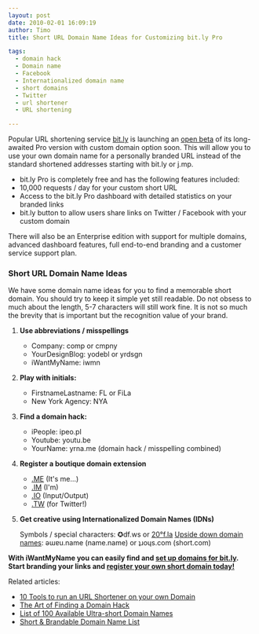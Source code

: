 ```yaml
---
layout: post
date: 2010-02-01 16:09:19
author: Timo
title: Short URL Domain Name Ideas for Customizing bit.ly Pro

tags:
  - domain hack
  - Domain name
  - Facebook
  - Internationalized domain name
  - short domains
  - Twitter
  - url shortener
  - URL shortening

---
```


Popular URL shortening service [bit.ly](http://bit.ly "bit.ly") is launching an [open beta](http://blog.bit.ly/post/356400453/bit-ly-pro-open-beta-and-enterprise-service "bit.ly Pro open beta") of its long-awaited Pro version with custom domain option soon. This will allow you to use your own domain name for a personally branded URL instead of the standard shortened addresses starting with bit.ly or j.mp.

*   bit.ly Pro is completely free and has the following features included:
*   10,000 requests / day for your custom short URL
*   Access to the bit.ly Pro dashboard with detailed statistics on your branded links
*   bit.ly button to allow users share links on Twitter / Facebook with your custom domain

There will also be an Enterprise edition with support for multiple domains, advanced dashboard features, full end-to-end branding and a customer service support plan.

### Short URL Domain Name Ideas

We have some domain name ideas for you to find a memorable short domain. You should try to keep it simple yet still readable. Do not obsess to much about the length, 5-7 characters will still work fine. It is not so much the brevity that is important but the recognition value of your brand.

1.  **Use abbreviations / misspellings**

	- Company: comp or cmpny
	- YourDesignBlog: yodebl or yrdsgn
	- iWantMyName: iwmn

2.  **Play with initials:**

    - FirstnameLastname: FL or FiLa
	- New York Agency: NYA

3.  **Find a domain hack:**

    - iPeople: ipeo.pl
	- Youtube: youtu.be
	- YourName: yrna.me (domain hack / misspelling combined)

4.  **Register a boutique domain extension**

    - [.ME](https://iwantmyname.com/domains/me-montenegrean-domain-name-registration-for-montenegro) (It's me...)
	- [.IM](https://iwantmyname.com/domains/im-domain-name-registration-for-isle-of-man) (I'm)
	- [.IO](https://iwantmyname.com/domains/io-domain-name-registration-for-british-indian-ocean-territory) (Input/Output)
	- [.TW](https://iwantmyname.com/domains/tw-taiwanese-domain-name-registration-for-taiwan) (for Twitter!)

5.  **Get creative using Internationalized Domain Names (IDNs)**

    Symbols / special characters: ✪df.ws or [20°f.la](https://iwantmyname.com/search?domain=20°f.la)
[Upside down domain names](https://iwantmyname.com/domain-tools/name-generator/turn-words-upside-down): ǝɯɐu.name (name.name) or ʇɹoɥs.com (short.com)

**With iWantMyName you can easily find and [set up domains for bit.ly](https://iwantmyname.com/services/url-shortener/bit.ly-pro-custom-domain-short-url-forwarding-service "Domains for bit.ly"). Start branding your links and [register your own short domain today!](https://iwantmyname.com/short-domain-search "Short Domain Search")**

Related articles:

*   [10 Tools to run an URL Shortener on your own Domain](https://iwantmyname.com/blog/2009/08/10-tools-to-run-an-url-shortener-on-your-own-custom-domain.htm)
*   [The Art of Finding a Domain Hack](https://iwantmyname.com/blog/2009/05/how-to-find-a-domain-hack.htm)
*   [List of 100 Available Ultra-short Domain Names](https://iwantmyname.com/blog/2009/04/list-of-available-ultra-short-2-letter-domain-names.htm)
*   [Short & Brandable Domain Name List](https://iwantmyname.com/blog/2009/04/brandable-domain-list-for-short-url.htm)
